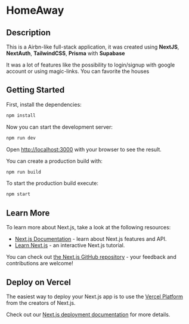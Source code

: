 # HomeAway

## Description

This is a Airbn-like full-stack application, it was created using **NextJS**, **NextAuth**, **TailwindCSS**, **Prisma** with **Supabase**

It was a lot of features like the possibility to login/signup with google account or using magic-links. You can favorite the houses

## Getting Started

First, install the dependencies:

```bash
npm install

```

Now you can start the development server:

```bash
npm run dev

```

Open [http://localhost:3000](http://localhost:3000) with your browser to see the result.

You can create a production build with:

```bash
npm run build

```

To start the production build execute:

```bash
npm start

```

## Learn More

To learn more about Next.js, take a look at the following resources:

- [Next.js Documentation](https://nextjs.org/docs) - learn about Next.js features and API.
- [Learn Next.js](https://nextjs.org/learn) - an interactive Next.js tutorial.

You can check out [the Next.js GitHub repository](https://github.com/vercel/next.js/) - your feedback and contributions are welcome!

## Deploy on Vercel

The easiest way to deploy your Next.js app is to use the [Vercel Platform](https://vercel.com/new?utm_medium=default-template&filter=next.js&utm_source=create-next-app&utm_campaign=create-next-app-readme) from the creators of Next.js.

Check out our [Next.js deployment documentation](https://nextjs.org/docs/deployment) for more details.
